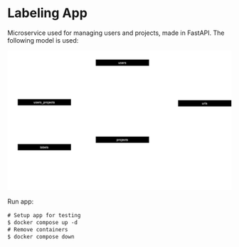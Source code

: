 # Labeling App

Microservice used for managing users and projects, made in FastAPI. The following model
is used:

![erd.png](../../imgs/erd.png)

Run app:
```shell
# Setup app for testing
$ docker compose up -d
# Remove containers
$ docker compose down
```